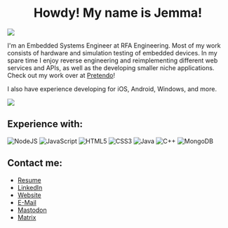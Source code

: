 <h1 align="center">Howdy! My name is Jemma!</h1>
<img src="https://komarev.com/ghpvc/?username=caramelkat&color=0000E5&style=flat-square">
<p>I'm an Embedded Systems Engineer at RFA Engineering. Most of my work consists of hardware and simulation testing of embedded devices. In my spare time I enjoy reverse engineering and reimplementing different web services and APIs, as well as the developing smaller niche applications. Check out my work over at <a href="https://github.com/PretendoNetwork">Pretendo</a>!

I also have experience developing for iOS, Android, Windows, and more.</p>

<img src="https://github-readme-stats.vercel.app/api?username=caramelkat&show_icons=true&include_all_commits=true">

<h2>Experience with:</h2>
<p float="left">
	<img style="display:inline" alt="NodeJS" src="https://img.shields.io/badge/node.js-%2343853D.svg?style=for-the-badge&logo=node-dot-js&logoColor=white"/>
	<img style="display:inline" alt="JavaScript" src="https://img.shields.io/badge/javascript-%23323330.svg?style=for-the-badge&logo=javascript&logoColor=%23F7DF1E"/>
	<img alt="HTML5" src="https://img.shields.io/badge/html5-%23E34F26.svg?style=for-the-badge&logo=html5&logoColor=white"/>
	<img alt="CSS3" src="https://img.shields.io/badge/css3-%231572B6.svg?style=for-the-badge&logo=css3&logoColor=white"/>
	<img alt="Java" src="https://img.shields.io/badge/java-%23E34D00.svg?style=for-the-badge&logo=java&logoColor=white"/>
	<img style="display:inline" alt="C++" src="https://img.shields.io/badge/c++-%2343D8?style=for-the-badge&logo=c++&logoColor=white"/>
	<img alt="MongoDB" src ="https://img.shields.io/badge/MongoDB-%234ea94b.svg?style=for-the-badge&logo=mongodb&logoColor=white"/>
</p>

<h2>Contact me:</h2>
<ul class="wrapper list arrow-list icon-list">
    <li class="shine">
	<a href="https://jemsoftware.dev/files/Resume.pdf">
	    <span>Resume</span>
	</a>
    </li>
    <li>
	<a href="https://www.linkedin.com/in/jemma-poffinbarger">
	    <span>LinkedIn</span>
	</a>
    </li>
    <li class="shine">
	<a href="https://jemsoftware.dev">
	    <span>Website</span>
	</a>
    </li>
    <li>
	<a href="mailto:contact@jemsoftware.dev">
	    <span>E-Mail</span>
	</a>
    </li>
    <li class="shine">
	<a href="https://chitter.xyz/@Jemma">
	    <span>Mastodon</span>
	</a>
    </li>
    <li class="shine">
	<a href="https://matrix.to/#/@jemma:jemverse.xyz">
	    <span>Matrix</span>
	</a>
    </li>
</ul>
